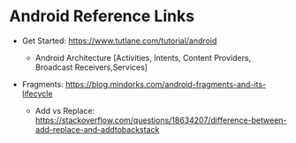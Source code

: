# Android Reference Links

- Get Started: https://www.tutlane.com/tutorial/android
  - Android Architecture [Activities, Intents, Content Providers, Broadcast Receivers,Services]

- Fragments: https://blog.mindorks.com/android-fragments-and-its-lifecycle
  - Add vs Replace: https://stackoverflow.com/questions/18634207/difference-between-add-replace-and-addtobackstack



